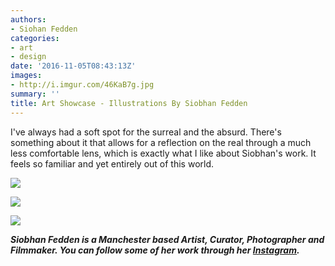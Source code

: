 ```yaml
---
authors:
- Siohan Fedden
categories:
- art
- design
date: '2016-11-05T08:43:13Z'
images:
- http://i.imgur.com/46KaB7g.jpg
summary: ''
title: Art Showcase - Illustrations By Siobhan Fedden
---
```

I've always had a soft spot for the surreal and the absurd. There's something about it that allows for a reflection on the real through a much less comfortable lens, which is exactly what I like about Siobhan's work. It feels so familiar and yet entirely out of this world.

![](http://i.imgur.com/1SXuZeP.jpg "")

![](http://i.imgur.com/xd2lo5i.jpg "")

![](http://i.imgur.com/ekNUiuK.jpg "")

_**Siobhan Fedden is a Manchester based Artist, Curator, Photographer and Filmmaker. You can follow some of her work through her [Instagram](https://www.instagram.com/siobhanfedden/?hl=en "").**_
